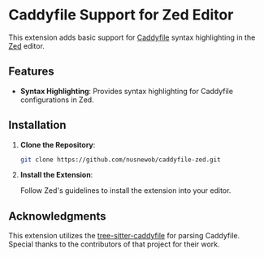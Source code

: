 # Caddyfile Support for Zed Editor

This extension adds basic support for [Caddyfile](https://caddyserver.com/docs/caddyfile) syntax highlighting in the [Zed](https://zed.dev/) editor.

## Features

- **Syntax Highlighting**: Provides syntax highlighting for Caddyfile configurations in Zed.

## Installation

1. **Clone the Repository**:

   ```bash
   git clone https://github.com/nusnewob/caddyfile-zed.git
   ```

2. **Install the Extension**:

   Follow Zed's guidelines to install the extension into your editor.

## Acknowledgments

This extension utilizes the [tree-sitter-caddyfile](https://github.com/matthewpi/tree-sitter-caddyfile) for parsing Caddyfile. Special thanks to the contributors of that project for their work.

